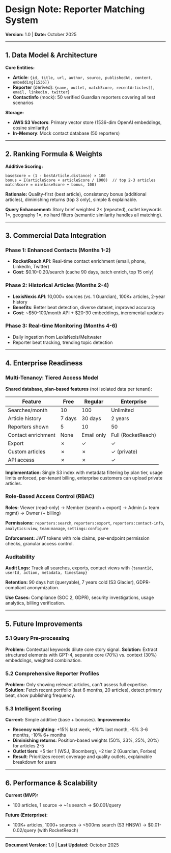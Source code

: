 # Design Note: Reporter Matching System

**Version:** 1.0 | **Date:** October 2025

---

## 1. Data Model & Architecture

**Core Entities:**
- **Article**: `{id, title, url, author, source, publishedAt, content, embedding[1536]}`
- **Reporter** (derived): `{name, outlet, matchScore, recentArticles[], email, linkedin, twitter}`
- **ContactInfo** (mock): 50 verified Guardian reporters covering all test scenarios

**Storage:**
- **AWS S3 Vectors**: Primary vector store (1536-dim OpenAI embeddings, cosine similarity)
- **In-Memory**: Mock contact database (50 reporters)

---

## 2. Ranking Formula & Weights

**Additive Scoring:**
```
baseScore = (1 - bestArticle.distance) × 100
bonus = Σ(articleScore × articleScore / 1000)  // top 2-3 articles
matchScore = min(baseScore + bonus, 100)
```

**Rationale:** Quality-first (best article), consistency bonus (additional articles), diminishing returns (top 3 only), simple & explainable.

**Query Enhancement:** Story brief weighted 2× (repeated), outlet keywords 1×, geography 1×, no hard filters (semantic similarity handles all matching).

---

## 3. Commercial Data Integration

### Phase 1: Enhanced Contacts (Months 1-2)
- **RocketReach API**: Real-time contact enrichment (email, phone, LinkedIn, Twitter)
- **Cost**: $0.10-0.20/search (cache 90 days, batch enrich, top 15 only)

### Phase 2: Historical Articles (Months 2-4)
- **LexisNexis API**: 10,000+ sources (vs. 1 Guardian), 100K+ articles, 2-year history
- **Benefits**: Better beat detection, diverse dataset, improved accuracy
- **Cost**: ~$50-100/month API + $20-30 embeddings, incremental updates

### Phase 3: Real-time Monitoring (Months 4-6)
- Daily ingestion from LexisNexis/Meltwater
- Reporter beat tracking, trending topic detection

---

## 4. Enterprise Readiness

### Multi-Tenancy: Tiered Access Model

**Shared database, plan-based features** (not isolated data per tenant):

| Feature | Free | Regular | Enterprise |
|---------|------|---------|------------|
| Searches/month | 10 | 100 | Unlimited |
| Article history | 7 days | 30 days | 2 years |
| Reporters shown | 5 | 10 | 50 |
| Contact enrichment | None | Email only | Full (RocketReach) |
| Export | ✗ | ✓ | ✓ |
| Custom articles | ✗ | ✗ | ✓ (private) |
| API access | ✗ | ✗ | ✓ |

**Implementation:** Single S3 index with metadata filtering by plan tier, usage limits enforced, per-tenant billing, enterprise customers can upload private articles.

### Role-Based Access Control (RBAC)

**Roles:** Viewer (read-only) → Member (search + export) → Admin (+ team mgmt) → Owner (+ billing)

**Permissions:** `reporters:search`, `reporters:export`, `reporters:contact-info`, `analytics:view`, `team:manage`, `settings:configure`

**Enforcement:** JWT tokens with role claims, per-endpoint permission checks, granular access control.

### Auditability

**Audit Logs:** Track all searches, exports, contact views with `{tenantId, userId, action, metadata, timestamp}`

**Retention:** 90 days hot (queryable), 7 years cold (S3 Glacier), GDPR-compliant anonymization.

**Use Cases:** Compliance (SOC 2, GDPR), security investigations, usage analytics, billing verification.

---

## 5. Future Improvements

### 5.1 Query Pre-processing
**Problem:** Contextual keywords dilute core story signal.
**Solution:** Extract structured elements with GPT-4, separate core (70%) vs. context (30%) embeddings, weighted combination.

### 5.2 Comprehensive Reporter Profiles
**Problem:** Only showing relevant articles, can't assess full expertise.
**Solution:** Fetch recent portfolio (last 6 months, 20 articles), detect primary beat, show publishing frequency.

### 5.3 Intelligent Scoring
**Current:** Simple additive (base + bonuses).
**Improvements:** 
- **Recency weighting**: +15% last week, +10% last month, -5% 3-6 months, -10% 6+ months
- **Diminishing returns**: Position-based weights (50%, 33%, 25%, 20%) for articles 2-5
- **Outlet tiers**: +5 tier 1 (WSJ, Bloomberg), +2 tier 2 (Guardian, Forbes)
- **Result**: Prioritizes recent coverage and quality outlets, explainable breakdown for users

---

## 6. Performance & Scalability

**Current (MVP):**
- 100 articles, 1 source → ~1s search → $0.001/query

**Future (Enterprise):**
- 100K+ articles, 1000+ sources → <500ms search (S3 HNSW) → $0.01-0.02/query (with RocketReach)

---

**Document Version:** 1.0 | **Last Updated:** October 2025

